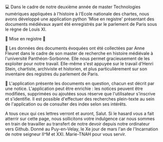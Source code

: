 
💻 Dans le cadre de notre deuxième année de master Technologies numériques appliquées à l'histoire à l'Ecole nationale des chartes, nous avons développé une application python 'Mise en registre' présentant des documents médiévaux ayant été enregistrés par le parlement de Paris sous le règne de Louis XI.

👑 Mise en registre 👑 

📙 Les données des documents évoquées ont été collectées par Anne Fleuret dans le cadre de son master de recherche en histoire médiévale à l'université Panthéon-Sorbonne. Elle nous permet gracieusement de les exploiter pour notre travail. Elle-même s'est appuyée sur le travail d'Henri Stein, chartiste, archiviste et historien, et plus particulièrement sur son inventaire des registres du parlement de Paris. 

📜 L'application présente les documents en question, chacun est décrit par une notice. L'application peut être enrichie : les notices peuvent être modifiées, supprimées ou ajoutées sous réserve que l'utilisateur s'inscrive et s'identifie. Il est possible d'effectuer des recherches plein-texte au sein de l'application ou de consulter des index selon ses intérêts. 

A tous ceux qui ces lettres verront et auront, Salut. Si le hasard vous a fait atterrir sur cette page, nous sollicitons votre indulgence car nous sommes en train de travailler au transfert de notre devoir depuis notre ordinateur vers Github. Donné au Puy-en-Velay, le Xe jour de mars l'an de l'Incarnation de notre seigneur II^M et XXI. Marie-TNAH pour vous servir.
